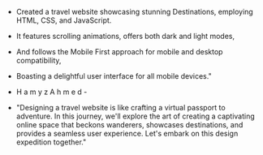 - Created a travel website showcasing stunning Destinations, employing HTML, CSS, and JavaScript. 
- It features scrolling animations, offers both dark and light modes,
- And follows the Mobile First approach for mobile and desktop compatibility, 
- Boasting a delightful user interface for all mobile devices."

- H a m y z  A h m e d -

- "Designing a travel website is like crafting a virtual passport to adventure. In this journey, we'll explore the art of creating a captivating online space that beckons wanderers, showcases destinations, and provides a seamless user experience. Let's embark on this design expedition together."
